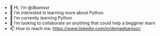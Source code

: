 - 👋 Hi, I’m @dbanisor
- 👀 I’m interested in learning more about Python
- 🌱 I’m currently learning Python
- 💞️ I’m looking to collaborate on anything that could help a begginer learn
- 📫 How to reach me: https://www.linkedin.com/in/denisebanisor/

<!---
dbanisor/dbanisor is a ✨ special ✨ repository because its `README.md` (this file) appears on your GitHub profile.
You can click the Preview link to take a look at your changes.
--->
